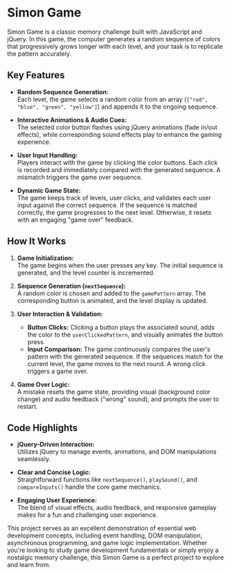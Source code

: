 # Simon Game

Simon Game is a classic memory challenge built with JavaScript and jQuery. In this game, the computer generates a random sequence of colors that progressively grows longer with each level, and your task is to replicate the pattern accurately.

## Key Features

- **Random Sequence Generation:**  
  Each level, the game selects a random color from an array (`["red", "blue", "green", "yellow"]`) and appends it to the ongoing sequence.

- **Interactive Animations & Audio Cues:**  
  The selected color button flashes using jQuery animations (fade in/out effects), while corresponding sound effects play to enhance the gaming experience.

- **User Input Handling:**  
  Players interact with the game by clicking the color buttons. Each click is recorded and immediately compared with the generated sequence. A mismatch triggers the game over sequence.

- **Dynamic Game State:**  
  The game keeps track of levels, user clicks, and validates each user input against the correct sequence. If the sequence is matched correctly, the game progresses to the next level. Otherwise, it resets with an engaging "game over" feedback.

## How It Works

1. **Game Initialization:**  
   The game begins when the user presses any key. The initial sequence is generated, and the level counter is incremented.

2. **Sequence Generation (`nextSequence`):**  
   A random color is chosen and added to the `gamePattern` array. The corresponding button is animated, and the level display is updated.

3. **User Interaction & Validation:**  
   - **Button Clicks:** Clicking a button plays the associated sound, adds the color to the `userClickedPattern`, and visually animates the button press.
   - **Input Comparison:** The game continuously compares the user's pattern with the generated sequence. If the sequences match for the current level, the game moves to the next round. A wrong click triggers a game over.

4. **Game Over Logic:**  
   A mistake resets the game state, providing visual (background color change) and audio feedback ("wrong" sound), and prompts the user to restart.

## Code Highlights

- **jQuery-Driven Interaction:**  
  Utilizes jQuery to manage events, animations, and DOM manipulations seamlessly.

- **Clear and Concise Logic:**  
  Straightforward functions like `nextSequence()`, `playSound()`, and `compareInputs()` handle the core game mechanics.

- **Engaging User Experience:**  
  The blend of visual effects, audio feedback, and responsive gameplay makes for a fun and challenging user experience.

This project serves as an excellent demonstration of essential web development concepts, including event handling, DOM manipulation, asynchronous programming, and game logic implementation. Whether you're looking to study game development fundamentals or simply enjoy a nostalgic memory challenge, this Simon Game is a perfect project to explore and learn from.
